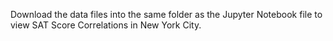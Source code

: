 Download the data files into the same folder as the Jupyter Notebook file to view SAT Score Correlations in New York City. 
